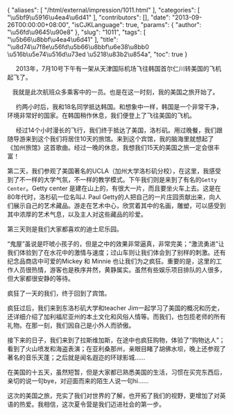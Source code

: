 {
    "aliases": [
        "/html/external/impression/1011.html"
    ],
    "categories": [
        "\u5bf9\u5916\u4ea4\u6d41"
    ],
    "contributors": [],
    "date": "2013-09-26T00:00:00+08:00",
    "isCJKLanguage": true,
    "params": {
        "author": "\u56fd\u9645\u90e8"
    },
    "slug": "1011",
    "tags": [
        "\u5b66\u8bbf\u4ea4\u6d41"
    ],
    "title": "\u8d74\u7f8e\u56fd\u5b66\u8bbf\u6e38\u8bb0 \u516b\u5e74\u516d\u73ed \u5218\u83b2\u854a",
    "toc": true
}

     2013年，7月10号下午有一架从天津国际机场飞往韩国首尔仁川转美国的飞机起飞了。




   我就是此次航班众多乘客中的一员。也是在这一时刻，我的美国之旅开始了。









     约两小时后，我和18名同学抵达韩国。和想象中一样，韩国是一个非常干净，环境非常好的国家。在韩国稍作休息，我们便登上了飞往美国的飞机。




     经过14个小时漫长的飞行，我们终于抵达了美国，洛杉矶。用过晚餐，我们跟随导游来到这个我们将居住10天的旅馆。来到这个宾馆，我的脑海里就想起了《加州旅馆》这首歌曲。经过一晚的休息，我想我们15天的美国之旅一定会很丰富！ 




第二天，我们参观了美国著名的UCLA（加州大学洛杉矶分校），在这里，我感受到了不一样的大学气氛，不一样的教学模式。下午我们则是来到了有名的`Getty Center`。Getty center 是建在山上的，有很大一片，而且要坐火车上去。这是在80年代时，洛杉矶一位名叫J. Paul Getty的人把自己的一片庄园贡献出来，向人们展示自己的艺术藏品。游走在艺术中心，欣赏着其中的名画，雕塑，可以感受到其中浓厚的艺术气息，以及主人对这些藏品的珍爱。




第三天则是我们大家都喜欢的迪士尼乐园。




“鬼屋”虽说是吓唬小孩子的，但是之中的效果非常逼真，非常完美；“激流勇进”让我们体验到了在水花中的激情与速度；过山车则让我们体会到了别样的刺激。还有纪念品商店中可爱的Mickey 和 Minnie 也让我们为之疯狂。重要的是，这里的工作人员很热情，游客也是秩序井然，黄静属实。虽然有些娱乐项目排队的人很多，但大家都很安静的等待。 




疯狂了一天的我们，终于回到了宾馆。




疯狂过后，我们来到东洛杉矶大学和teacher Jim一起学习了美国的概况和历史，还详细介绍了加利福尼亚州的本土文化和风俗人情等。而我们，也包揽老师的所有礼物。在那一刻，我们因自己是小外人而骄傲。




接下来的日子，我们来到了拉斯维加斯，在途中也疯狂购物，体验了“购物达人”；看到了火山喷发和海盗表演；在亚利桑那州，亲眼目睹了胡佛水坝，晚上还参观了著名的音乐天蓬；之后就是闻名遐迩的环球影城……




在美国的十五天，虽然短暂，但是大家都已熟悉美国的生活，习惯在买完东西后，亲切的说一句bye，对迎面而来的陌生人说一句hi……




这次的美国之旅，充实了我们对世界的了解，也开拓了我们的视野，更增加了对英语的热爱。我相信，这次夏令营是我们迈进社会的第一步。


